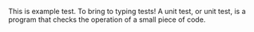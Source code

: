 This is example test. To bring to typing tests! A unit test, or unit test, is a program that checks the operation of a small piece of code.
